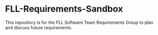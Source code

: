 # FLL-Requirements-Sandbox
This repository is for the FLL Software Team Requirements Group to plan and discuss future requirements. 
